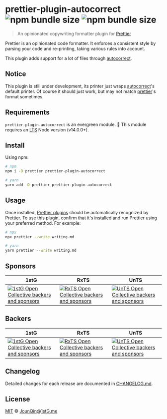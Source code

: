 # prettier-plugin-autocorrect ![npm bundle size](https://img.shields.io/bundlephobia/min/prettier-plugin-autocorrect) ![npm bundle size](https://img.shields.io/bundlephobia/minzip/prettier-plugin-autocorrect)

> An opinionated copywriting formatter plugin for [Prettier][]

Prettier is an opinionated code formatter. It enforces a consistent style by parsing your code and re-printing, taking various rules into account.

This plugin adds support for a lot of files through [autocorrect][].

## Notice

This plugin is still under development, its printer just wraps [autocorrect][]'s default printer.
Of course it should just work, but may not match [prettier][]'s format sometimes.

## Requirements

`prettier-plugin-autocorrect` is an evergreen module. 🌲 This module requires an [LTS](https://github.com/nodejs/Release) Node version (v14.0.0+).

## Install

Using npm:

```sh
# npm
npm i -D prettier prettier-plugin-autocorrect

# yarn
yarn add -D prettier prettier-plugin-autocorrect
```

## Usage

Once installed, [Prettier plugins](https://prettier.io/docs/en/plugins.html) should be automatically recognized by Prettier. To use this plugin, confirm that it's installed and run Prettier using your preferred method. For example:

```sh
# npx
npx prettier --write writing.md

# yarn
yarn prettier --write writing.md
```

## Sponsors

| 1stG                                                                                                                               | RxTS                                                                                                                               | UnTS                                                                                                                               |
| ---------------------------------------------------------------------------------------------------------------------------------- | ---------------------------------------------------------------------------------------------------------------------------------- | ---------------------------------------------------------------------------------------------------------------------------------- |
| [![1stG Open Collective backers and sponsors](https://opencollective.com/1stG/organizations.svg)](https://opencollective.com/1stG) | [![RxTS Open Collective backers and sponsors](https://opencollective.com/rxts/organizations.svg)](https://opencollective.com/rxts) | [![UnTS Open Collective backers and sponsors](https://opencollective.com/unts/organizations.svg)](https://opencollective.com/unts) |

## Backers

| 1stG                                                                                                                             | RxTS                                                                                                                             | UnTS                                                                                                                             |
| -------------------------------------------------------------------------------------------------------------------------------- | -------------------------------------------------------------------------------------------------------------------------------- | -------------------------------------------------------------------------------------------------------------------------------- |
| [![1stG Open Collective backers and sponsors](https://opencollective.com/1stG/individuals.svg)](https://opencollective.com/1stG) | [![RxTS Open Collective backers and sponsors](https://opencollective.com/rxts/individuals.svg)](https://opencollective.com/rxts) | [![UnTS Open Collective backers and sponsors](https://opencollective.com/unts/individuals.svg)](https://opencollective.com/unts) |

## Changelog

Detailed changes for each release are documented in [CHANGELOG.md](./CHANGELOG.md).

## License

[MIT][] © [JounQin][]@[1stG.me][]

[1stg.me]: https://www.1stg.me
[jounqin]: https://GitHub.com/JounQin
[mit]: http://opensource.org/licenses/MIT
[autocorrect]: https://github.com/huacnlee/autocorrect
[prettier]: https://prettier.io
